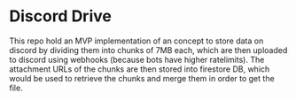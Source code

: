 # Discord Drive
This repo hold an MVP implementation of an concept to store data on discord by dividing them into chunks of 7MB each, which are then uploaded to discord using webhooks (because bots have higher ratelimits).
The attachment URLs of the chunks are then stored into firestore DB, which would be used to retrieve the chunks and merge them in order to get the file.